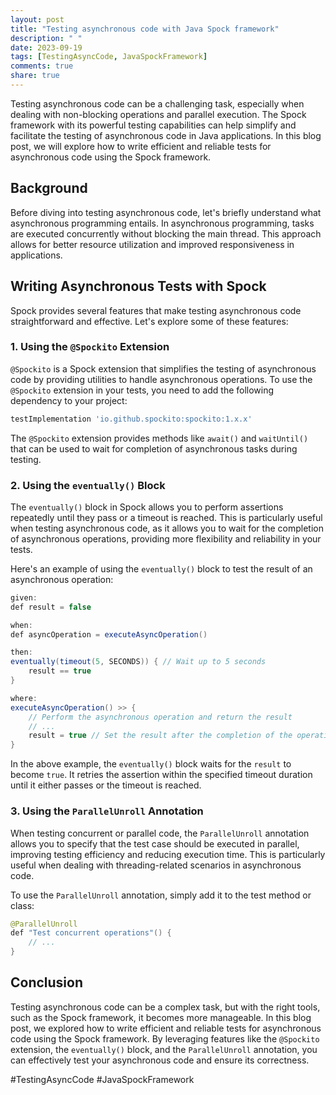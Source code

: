 ```yaml
---
layout: post
title: "Testing asynchronous code with Java Spock framework"
description: " "
date: 2023-09-19
tags: [TestingAsyncCode, JavaSpockFramework]
comments: true
share: true
---
```


Testing asynchronous code can be a challenging task, especially when dealing with non-blocking operations and parallel execution. The Spock framework with its powerful testing capabilities can help simplify and facilitate the testing of asynchronous code in Java applications. In this blog post, we will explore how to write efficient and reliable tests for asynchronous code using the Spock framework.

## Background

Before diving into testing asynchronous code, let's briefly understand what asynchronous programming entails. In asynchronous programming, tasks are executed concurrently without blocking the main thread. This approach allows for better resource utilization and improved responsiveness in applications.

## Writing Asynchronous Tests with Spock

Spock provides several features that make testing asynchronous code straightforward and effective. Let's explore some of these features:

### 1. Using the `@Spockito` Extension

`@Spockito` is a Spock extension that simplifies the testing of asynchronous code by providing utilities to handle asynchronous operations. To use the `@Spockito` extension in your tests, you need to add the following dependency to your project:

```groovy
testImplementation 'io.github.spockito:spockito:1.x.x'
```

The `@Spockito` extension provides methods like `await()` and `waitUntil()` that can be used to wait for completion of asynchronous tasks during testing.

### 2. Using the `eventually()` Block

The `eventually()` block in Spock allows you to perform assertions repeatedly until they pass or a timeout is reached. This is particularly useful when testing asynchronous code, as it allows you to wait for the completion of asynchronous operations, providing more flexibility and reliability in your tests.

Here's an example of using the `eventually()` block to test the result of an asynchronous operation:

```java
given:
def result = false

when:
def asyncOperation = executeAsyncOperation()

then:
eventually(timeout(5, SECONDS)) { // Wait up to 5 seconds
    result == true
}

where:
executeAsyncOperation() >> {
    // Perform the asynchronous operation and return the result
    // ...
    result = true // Set the result after the completion of the operation
}
```

In the above example, the `eventually()` block waits for the `result` to become `true`. It retries the assertion within the specified timeout duration until it either passes or the timeout is reached.

### 3. Using the `ParallelUnroll` Annotation

When testing concurrent or parallel code, the `ParallelUnroll` annotation allows you to specify that the test case should be executed in parallel, improving testing efficiency and reducing execution time. This is particularly useful when dealing with threading-related scenarios in asynchronous code.

To use the `ParallelUnroll` annotation, simply add it to the test method or class:

```java
@ParallelUnroll
def "Test concurrent operations"() {
    // ...
}
```

## Conclusion

Testing asynchronous code can be a complex task, but with the right tools, such as the Spock framework, it becomes more manageable. In this blog post, we explored how to write efficient and reliable tests for asynchronous code using the Spock framework. By leveraging features like the `@Spockito` extension, the `eventually()` block, and the `ParallelUnroll` annotation, you can effectively test your asynchronous code and ensure its correctness.

#TestingAsyncCode #JavaSpockFramework